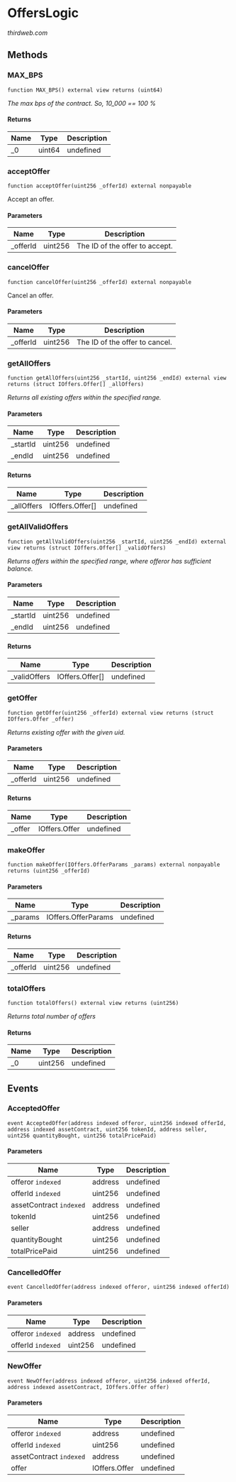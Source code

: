 # OffersLogic

*thirdweb.com*







## Methods

### MAX_BPS

```solidity
function MAX_BPS() external view returns (uint64)
```



*The max bps of the contract. So, 10_000 == 100 %*


#### Returns

| Name | Type | Description |
|---|---|---|
| _0 | uint64 | undefined |

### acceptOffer

```solidity
function acceptOffer(uint256 _offerId) external nonpayable
```

Accept an offer.



#### Parameters

| Name | Type | Description |
|---|---|---|
| _offerId | uint256 | The ID of the offer to accept. |

### cancelOffer

```solidity
function cancelOffer(uint256 _offerId) external nonpayable
```

Cancel an offer.



#### Parameters

| Name | Type | Description |
|---|---|---|
| _offerId | uint256 | The ID of the offer to cancel. |

### getAllOffers

```solidity
function getAllOffers(uint256 _startId, uint256 _endId) external view returns (struct IOffers.Offer[] _allOffers)
```



*Returns all existing offers within the specified range.*

#### Parameters

| Name | Type | Description |
|---|---|---|
| _startId | uint256 | undefined |
| _endId | uint256 | undefined |

#### Returns

| Name | Type | Description |
|---|---|---|
| _allOffers | IOffers.Offer[] | undefined |

### getAllValidOffers

```solidity
function getAllValidOffers(uint256 _startId, uint256 _endId) external view returns (struct IOffers.Offer[] _validOffers)
```



*Returns offers within the specified range, where offeror has sufficient balance.*

#### Parameters

| Name | Type | Description |
|---|---|---|
| _startId | uint256 | undefined |
| _endId | uint256 | undefined |

#### Returns

| Name | Type | Description |
|---|---|---|
| _validOffers | IOffers.Offer[] | undefined |

### getOffer

```solidity
function getOffer(uint256 _offerId) external view returns (struct IOffers.Offer _offer)
```



*Returns existing offer with the given uid.*

#### Parameters

| Name | Type | Description |
|---|---|---|
| _offerId | uint256 | undefined |

#### Returns

| Name | Type | Description |
|---|---|---|
| _offer | IOffers.Offer | undefined |

### makeOffer

```solidity
function makeOffer(IOffers.OfferParams _params) external nonpayable returns (uint256 _offerId)
```





#### Parameters

| Name | Type | Description |
|---|---|---|
| _params | IOffers.OfferParams | undefined |

#### Returns

| Name | Type | Description |
|---|---|---|
| _offerId | uint256 | undefined |

### totalOffers

```solidity
function totalOffers() external view returns (uint256)
```



*Returns total number of offers*


#### Returns

| Name | Type | Description |
|---|---|---|
| _0 | uint256 | undefined |



## Events

### AcceptedOffer

```solidity
event AcceptedOffer(address indexed offeror, uint256 indexed offerId, address indexed assetContract, uint256 tokenId, address seller, uint256 quantityBought, uint256 totalPricePaid)
```





#### Parameters

| Name | Type | Description |
|---|---|---|
| offeror `indexed` | address | undefined |
| offerId `indexed` | uint256 | undefined |
| assetContract `indexed` | address | undefined |
| tokenId  | uint256 | undefined |
| seller  | address | undefined |
| quantityBought  | uint256 | undefined |
| totalPricePaid  | uint256 | undefined |

### CancelledOffer

```solidity
event CancelledOffer(address indexed offeror, uint256 indexed offerId)
```





#### Parameters

| Name | Type | Description |
|---|---|---|
| offeror `indexed` | address | undefined |
| offerId `indexed` | uint256 | undefined |

### NewOffer

```solidity
event NewOffer(address indexed offeror, uint256 indexed offerId, address indexed assetContract, IOffers.Offer offer)
```





#### Parameters

| Name | Type | Description |
|---|---|---|
| offeror `indexed` | address | undefined |
| offerId `indexed` | uint256 | undefined |
| assetContract `indexed` | address | undefined |
| offer  | IOffers.Offer | undefined |




